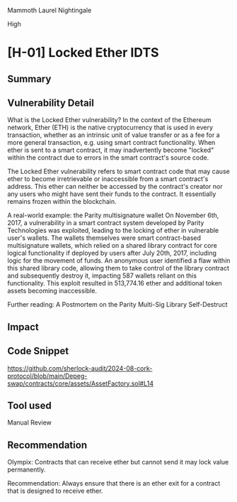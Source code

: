Mammoth Laurel Nightingale

High

# [H-01] Locked Ether IDTS

## Summary

## Vulnerability Detail

What is the Locked Ether vulnerability?
In the context of the Ethereum network, Ether (ETH) is the native cryptocurrency that is used in every transaction, whether as an intrinsic unit of value transfer or as a fee for a more general transaction, e.g. using smart contract functionality. When ether is sent to a smart contract, it may inadvertently become "locked" within the contract due to errors in the smart contract's source code.

The Locked Ether vulnerability refers to smart contract code that may cause ether to become irretrievable or inaccessible from a smart contract's address. This ether can neither be accessed by the contract's creator nor any users who might have sent their funds to the contract. It essentially remains frozen within the blockchain.

A real-world example: the Parity multisignature wallet
On November 6th, 2017, a vulnerability in a smart contract system developed by Parity Technologies was exploited, leading to the locking of ether in vulnerable user's wallets. The wallets themselves were smart contract-based multisignature wallets, which relied on a shared library contract for core logical functionality if deployed by users after July 20th, 2017, including logic for the movement of funds. An anonymous user identified a flaw within this shared library code, allowing them to take control of the library contract and subsequently destroy it, impacting 587 wallets reliant on this functionality. This exploit resulted in 513,774.16 ether and additional token assets becoming inaccessible.

Further reading: A Postmortem on the Parity Multi-Sig Library Self-Destruct

## Impact

## Code Snippet
https://github.com/sherlock-audit/2024-08-cork-protocol/blob/main/Depeg-swap/contracts/core/assets/AssetFactory.sol#L14
## Tool used

Manual Review

## Recommendation

Olympix: Contracts that can receive ether but cannot send it may lock value permanently.

Recommendation: Always ensure that there is an ether exit for a contract that is designed to receive ether.
